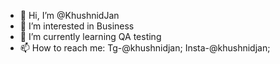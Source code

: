 - 👋 Hi, I’m @KhushnidJan
- 👀 I’m interested in Business 
- 🌱 I’m currently learning QA testing
- 📫 How to reach me: Tg-@khushnidjan; Insta-@khushnidjan; 

<!---
KhushnidJan/KhushnidJan is a ✨ special ✨ repository because its `README.md` (this file) appears on your GitHub profile.
You can click the Preview link to take a look at your changes.
--->
